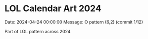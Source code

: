 # LOL Calendar Art 2024

Date: 2024-04-24 00:00:00
Message: O pattern (6,2) (commit 1/12)

Part of LOL pattern across 2024
